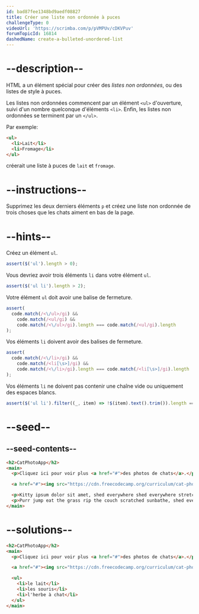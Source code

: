 ```yaml
---
id: bad87fee1348bd9aedf08827
title: Créer une liste non ordonnée à puces
challengeType: 0
videoUrl: 'https://scrimba.com/p/pVMPUv/cDKVPuv'
forumTopicId: 16814
dashedName: create-a-bulleted-unordered-list
---
```


# --description--

HTML a un élément spécial pour créer des <dfn>listes non ordonnées</dfn>, ou des listes de style à puces.

Les listes non ordonnées commencent par un élément `<ul>` d'ouverture, suivi d'un nombre quelconque d'éléments `<li>`. Enfin, les listes non ordonnées se terminent par un `</ul>`.

Par exemple:

```html
<ul>
  <li>Lait</li>
  <li>Fromage</li>
</ul>
```

créerait une liste à puces de `lait` et `fromage`.

# --instructions--

Supprimez les deux derniers éléments `p` et créez une liste non ordonnée de trois choses que les chats aiment en bas de la page.

# --hints--

Créez un élément `ul`.

```js
assert($('ul').length > 0);
```

Vous devriez avoir trois éléments `li` dans votre élément `ul`.

```js
assert($('ul li').length > 2);
```

Votre élément `ul` doit avoir une balise de fermeture.

```js
assert(
  code.match(/<\/ul>/gi) &&
    code.match(/<ul/gi) &&
    code.match(/<\/ul>/gi).length === code.match(/<ul/gi).length
);
```

Vos éléments `li` doivent avoir des balises de fermeture.

```js
assert(
  code.match(/<\/li>/gi) &&
    code.match(/<li[\s>]/gi) &&
    code.match(/<\/li>/gi).length === code.match(/<li[\s>]/gi).length
);
```

Vos éléments `li` ne doivent pas contenir une chaîne vide ou uniquement des espaces blancs.

```js
assert($('ul li').filter((_, item) => !$(item).text().trim()).length === 0);
```

# --seed--

## --seed-contents--

```html
<h2>CatPhotoApp</h2>
<main>
  <p>Cliquez ici pour voir plus <a href="#">des photos de chats</a>.</p>

  <a href="#"><img src="https://cdn.freecodecamp.org/curriculum/cat-photo-app/relaxing-cat.jpg" alt="A cute orange cat lying on its back."></a>

  <p>Kitty ipsum dolor sit amet, shed everywhere shed everywhere stretching attack your ankles chase the red dot, hairball run catnip eat the grass sniff.</p>
  <p>Purr jump eat the grass rip the couch scratched sunbathe, shed everywhere rip the couch sleep in the sink fluffy fur catnip scratched.</p>
</main>
```

# --solutions--

```html
<h2>CatPhotoApp</h2>
<main>
  <p>Cliquez ici pour voir plus <a href="#">des photos de chats</a>.</p>

  <a href="#"><img src="https://cdn.freecodecamp.org/curriculum/cat-photo-app/relaxing-cat.jpg" alt="A cute orange cat lying on its back."></a>

  <ul>
    <li>le lait</li>
    <li>les souris</li>
    <li>l'herbe à chat</li>
  </ul>
</main>
```
